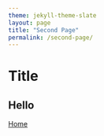 ```yaml
---
theme: jekyll-theme-slate
layout: page
title: "Second Page"
permalink: /second-page/
---
```


# Title
## Hello

[Home](https://kwardynski.github.io/)
